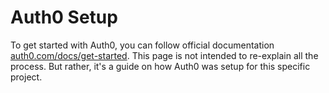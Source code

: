 # Auth0 Setup

To get started with Auth0, you can follow official documentation [auth0.com/docs/get-started](https://auth0.com/docs/get-started).
This page is not intended to re-explain all the process. But rather, it's a guide on how Auth0 was setup for this specific project.


